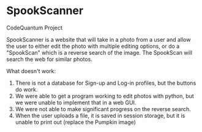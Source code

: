 # SpookScanner
CodeQuantum Project

SpookScanner is a website that will take in a photo from a user and allow the user to either edit the photo with multiple editing options, or do a "SpookScan" which is a reverse search of the image. The SpookScan will search the web for similar photos. 

What doesn't work:
1. There is not a database for Sign-up and Log-in profiles, but the buttons do work.
2. We were able to get a program working to edit photos with python, but we were unable to implement that in a web GUI.
3. We were not able to make significant progress on the reverse search. 
4. When the user uploads a file, it is saved in session storage, but it is unable to print out (replace the Pumpkin image)
